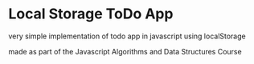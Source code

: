 # Local Storage ToDo App

very simple implementation of todo app in javascript using localStorage

made as part of the Javascript Algorithms and Data Structures Course 